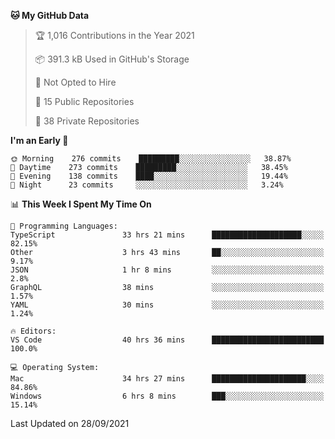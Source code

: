 <!--START_SECTION:waka-->
**🐱 My GitHub Data** 

> 🏆 1,016 Contributions in the Year 2021
 > 
> 📦 391.3 kB Used in GitHub's Storage 
 > 
> 🚫 Not Opted to Hire
 > 
> 📜 15 Public Repositories 
 > 
> 🔑 38 Private Repositories  
 > 
**I'm an Early 🐤** 

```text
🌞 Morning    276 commits    █████████░░░░░░░░░░░░░░░░   38.87% 
🌆 Daytime    273 commits    █████████░░░░░░░░░░░░░░░░   38.45% 
🌃 Evening    138 commits    ████░░░░░░░░░░░░░░░░░░░░░   19.44% 
🌙 Night      23 commits     ░░░░░░░░░░░░░░░░░░░░░░░░░   3.24%

```


📊 **This Week I Spent My Time On** 

```text
💬 Programming Languages: 
TypeScript               33 hrs 21 mins      ████████████████████░░░░░   82.15% 
Other                    3 hrs 43 mins       ██░░░░░░░░░░░░░░░░░░░░░░░   9.17% 
JSON                     1 hr 8 mins         ░░░░░░░░░░░░░░░░░░░░░░░░░   2.8% 
GraphQL                  38 mins             ░░░░░░░░░░░░░░░░░░░░░░░░░   1.57% 
YAML                     30 mins             ░░░░░░░░░░░░░░░░░░░░░░░░░   1.24%

🔥 Editors: 
VS Code                  40 hrs 36 mins      █████████████████████████   100.0%

💻 Operating System: 
Mac                      34 hrs 27 mins      █████████████████████░░░░   84.86% 
Windows                  6 hrs 8 mins        ███░░░░░░░░░░░░░░░░░░░░░░   15.14%

```


 Last Updated on 28/09/2021
<!--END_SECTION:waka-->

